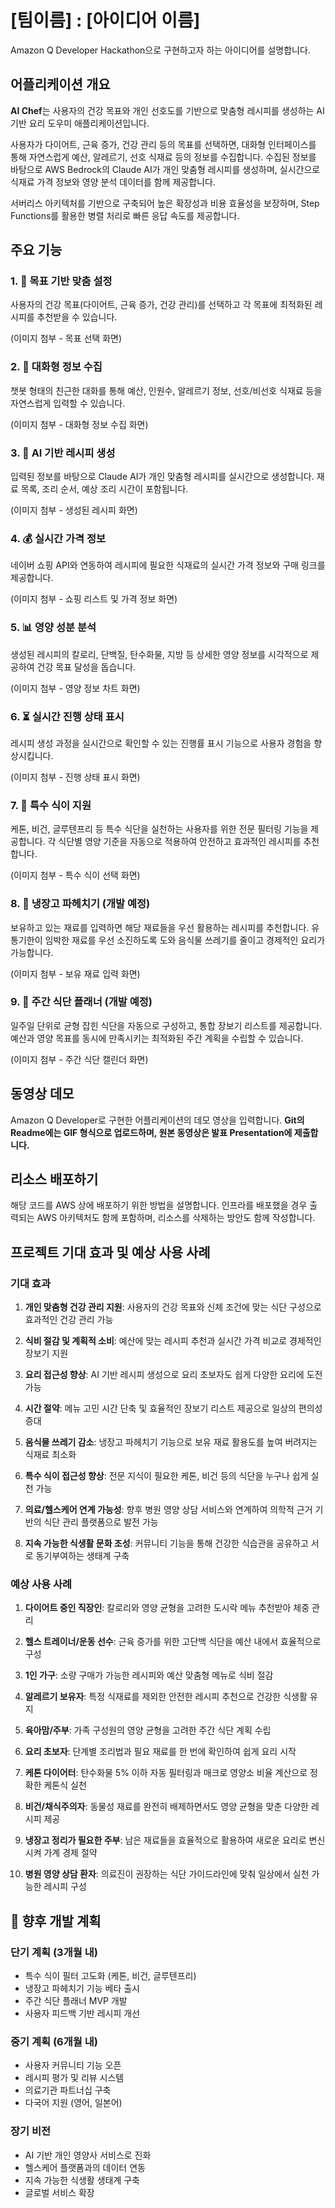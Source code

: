 # [팀이름] : [아이디어 이름]

Amazon Q Developer Hackathon으로 구현하고자 하는 아이디어를 설명합니다.

## 어플리케이션 개요

**AI Chef**는 사용자의 건강 목표와 개인 선호도를 기반으로 맞춤형 레시피를 생성하는 AI 기반 요리 도우미 애플리케이션입니다. 

사용자가 다이어트, 근육 증가, 건강 관리 등의 목표를 선택하면, 대화형 인터페이스를 통해 자연스럽게 예산, 알레르기, 선호 식재료 등의 정보를 수집합니다. 수집된 정보를 바탕으로 AWS Bedrock의 Claude AI가 개인 맞춤형 레시피를 생성하며, 실시간으로 식재료 가격 정보와 영양 분석 데이터를 함께 제공합니다. 

서버리스 아키텍처를 기반으로 구축되어 높은 확장성과 비용 효율성을 보장하며, Step Functions를 활용한 병렬 처리로 빠른 응답 속도를 제공합니다.

## 주요 기능

### 1. 🎯 목표 기반 맞춤 설정
사용자의 건강 목표(다이어트, 근육 증가, 건강 관리)를 선택하고 각 목표에 최적화된 레시피를 추천받을 수 있습니다.

(이미지 첨부 - 목표 선택 화면)

### 2. 💬 대화형 정보 수집
챗봇 형태의 친근한 대화를 통해 예산, 인원수, 알레르기 정보, 선호/비선호 식재료 등을 자연스럽게 입력할 수 있습니다.

(이미지 첨부 - 대화형 정보 수집 화면)

### 3. 🤖 AI 기반 레시피 생성
입력된 정보를 바탕으로 Claude AI가 개인 맞춤형 레시피를 실시간으로 생성합니다. 재료 목록, 조리 순서, 예상 조리 시간이 포함됩니다.

(이미지 첨부 - 생성된 레시피 화면)

### 4. 💰 실시간 가격 정보
네이버 쇼핑 API와 연동하여 레시피에 필요한 식재료의 실시간 가격 정보와 구매 링크를 제공합니다.

(이미지 첨부 - 쇼핑 리스트 및 가격 정보 화면)

### 5. 📊 영양 성분 분석
생성된 레시피의 칼로리, 단백질, 탄수화물, 지방 등 상세한 영양 정보를 시각적으로 제공하여 건강 목표 달성을 돕습니다.

(이미지 첨부 - 영양 정보 차트 화면)

### 6. ⏳ 실시간 진행 상태 표시
레시피 생성 과정을 실시간으로 확인할 수 있는 진행률 표시 기능으로 사용자 경험을 향상시킵니다.

(이미지 첨부 - 진행 상태 표시 화면)

### 7. 🥑 특수 식이 지원
케톤, 비건, 글루텐프리 등 특수 식단을 실천하는 사용자를 위한 전문 필터링 기능을 제공합니다. 각 식단별 영양 기준을 자동으로 적용하여 안전하고 효과적인 레시피를 추천합니다.

(이미지 첨부 - 특수 식이 선택 화면)

### 8. 🥫 냉장고 파헤치기 (개발 예정)
보유하고 있는 재료를 입력하면 해당 재료들을 우선 활용하는 레시피를 추천합니다. 유통기한이 임박한 재료를 우선 소진하도록 도와 음식물 쓰레기를 줄이고 경제적인 요리가 가능합니다.

(이미지 첨부 - 보유 재료 입력 화면)

### 9. 📅 주간 식단 플래너 (개발 예정)
일주일 단위로 균형 잡힌 식단을 자동으로 구성하고, 통합 장보기 리스트를 제공합니다. 예산과 영양 목표를 동시에 만족시키는 최적화된 주간 계획을 수립할 수 있습니다.

(이미지 첨부 - 주간 식단 캘린더 화면)

## 동영상 데모

Amazon Q Developer로 구현한 어플리케이션의 데모 영상을 입력합니다.
**Git의 Readme에는 GIF 형식으로 업로드하며, 원본 동영상은 발표 Presentation에 제출합니다.**

## 리소스 배포하기

해당 코드를 AWS 상에 배포하기 위한 방법을 설명합니다. 인프라를 배포했을 경우 출력되는 AWS 아키텍처도 함께 포함하며, 리소스를 삭제하는 방안도 함께 작성합니다.

## 프로젝트 기대 효과 및 예상 사용 사례

### 기대 효과

1. **개인 맞춤형 건강 관리 지원**: 사용자의 건강 목표와 신체 조건에 맞는 식단 구성으로 효과적인 건강 관리 가능

2. **식비 절감 및 계획적 소비**: 예산에 맞는 레시피 추천과 실시간 가격 비교로 경제적인 장보기 지원

3. **요리 접근성 향상**: AI 기반 레시피 생성으로 요리 초보자도 쉽게 다양한 요리에 도전 가능

4. **시간 절약**: 메뉴 고민 시간 단축 및 효율적인 장보기 리스트 제공으로 일상의 편의성 증대

5. **음식물 쓰레기 감소**: 냉장고 파헤치기 기능으로 보유 재료 활용도를 높여 버려지는 식재료 최소화

6. **특수 식이 접근성 향상**: 전문 지식이 필요한 케톤, 비건 등의 식단을 누구나 쉽게 실천 가능

7. **의료/헬스케어 연계 가능성**: 향후 병원 영양 상담 서비스와 연계하여 의학적 근거 기반의 식단 관리 플랫폼으로 발전 가능

8. **지속 가능한 식생활 문화 조성**: 커뮤니티 기능을 통해 건강한 식습관을 공유하고 서로 동기부여하는 생태계 구축

### 예상 사용 사례

1. **다이어트 중인 직장인**: 칼로리와 영양 균형을 고려한 도시락 메뉴 추천받아 체중 관리

2. **헬스 트레이너/운동 선수**: 근육 증가를 위한 고단백 식단을 예산 내에서 효율적으로 구성

3. **1인 가구**: 소량 구매가 가능한 레시피와 예산 맞춤형 메뉴로 식비 절감

4. **알레르기 보유자**: 특정 식재료를 제외한 안전한 레시피 추천으로 건강한 식생활 유지

5. **육아맘/주부**: 가족 구성원의 영양 균형을 고려한 주간 식단 계획 수립

6. **요리 초보자**: 단계별 조리법과 필요 재료를 한 번에 확인하여 쉽게 요리 시작

7. **케톤 다이어터**: 탄수화물 5% 이하 자동 필터링과 매크로 영양소 비율 계산으로 정확한 케톤식 실천

8. **비건/채식주의자**: 동물성 재료를 완전히 배제하면서도 영양 균형을 맞춘 다양한 레시피 제공

9. **냉장고 정리가 필요한 주부**: 남은 재료들을 효율적으로 활용하여 새로운 요리로 변신시켜 가계 경제 절약

10. **병원 영양 상담 환자**: 의료진이 권장하는 식단 가이드라인에 맞춰 일상에서 실천 가능한 레시피 구성

## 🚀 향후 개발 계획

### 단기 계획 (3개월 내)
- 특수 식이 필터 고도화 (케톤, 비건, 글루텐프리)
- 냉장고 파헤치기 기능 베타 출시
- 주간 식단 플래너 MVP 개발
- 사용자 피드백 기반 레시피 개선

### 중기 계획 (6개월 내)
- 사용자 커뮤니티 기능 오픈
- 레시피 평가 및 리뷰 시스템
- 의료기관 파트너십 구축
- 다국어 지원 (영어, 일본어)

### 장기 비전
- AI 기반 개인 영양사 서비스로 진화
- 헬스케어 플랫폼과의 데이터 연동
- 지속 가능한 식생활 생태계 구축
- 글로벌 서비스 확장